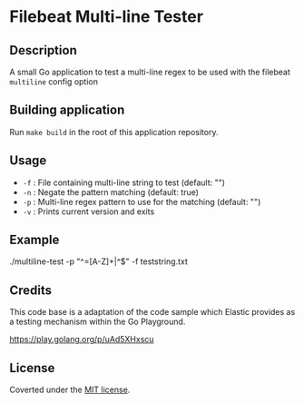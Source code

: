 # Filebeat Multi-line Tester

## Description

A small Go application to test a multi-line regex to be used with the filebeat `multiline` config option

## Building application

Run `make build` in the root of this application repository.

## Usage

- `-f` : File containing multi-line string to test (default: "")
- `-n` : Negate the pattern matching (default: true)
- `-p` : Multi-line regex pattern to use for the matching (default: "")
- `-v` : Prints current version and exits

## Example

./multiline-test -p "^=[A-Z]+|^$" -f teststring.txt

## Credits

This code base is a adaptation of the code sample which Elastic provides as a testing mechanism within the Go Playground.

https://play.golang.org/p/uAd5XHxscu

## License

Coverted under the [MIT license](LICENSE.md). 